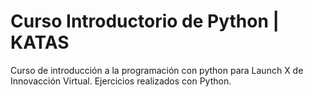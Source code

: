 # Curso Introductorio de Python | KATAS
Curso de introducción a la programación con python para Launch X de Innovacción Virtual.
Ejercicios realizados con Python.
